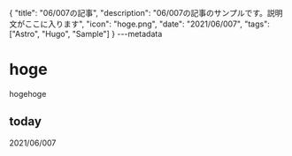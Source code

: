 {
  "title": "06/007の記事",
  "description": "06/007の記事のサンプルです。説明文がここに入ります",
  "icon": "hoge.png",
  "date": "2021/06/007",
  "tags": ["Astro", "Hugo", "Sample"]
}
---metadata

# hoge
hogehoge

## today
2021/06/007
